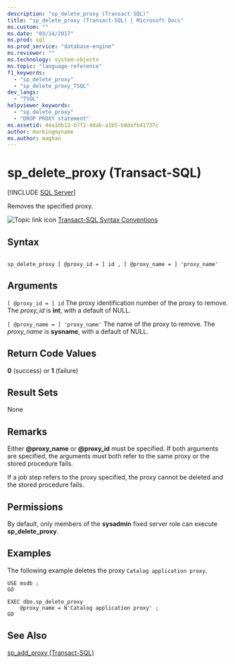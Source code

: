 ```yaml
---
description: "sp_delete_proxy (Transact-SQL)"
title: "sp_delete_proxy (Transact-SQL) | Microsoft Docs"
ms.custom: ""
ms.date: "03/14/2017"
ms.prod: sql
ms.prod_service: "database-engine"
ms.reviewer: ""
ms.technology: system-objects
ms.topic: "language-reference"
f1_keywords: 
  - "sp_delete_proxy"
  - "sp_delete_proxy_TSQL"
dev_langs: 
  - "TSQL"
helpviewer_keywords: 
  - "sp_delete_proxy"
  - "DROP PROXY statement"
ms.assetid: 44a1db13-b7f2-4dab-a1b5-b8dafb41737c
author: markingmyname
ms.author: maghan
---
```

# sp_delete_proxy (Transact-SQL)
[!INCLUDE [SQL Server](../../includes/applies-to-version/sqlserver.md)]

  Removes the specified proxy.  
  
 ![Topic link icon](../../database-engine/configure-windows/media/topic-link.gif "Topic link icon") [Transact-SQL Syntax Conventions](../../t-sql/language-elements/transact-sql-syntax-conventions-transact-sql.md)  
  
## Syntax  
  
```  
  
sp_delete_proxy [ @proxy_id = ] id , [ @proxy_name = ] 'proxy_name'  
```  
  
## Arguments  
`[ @proxy_id = ] id`
 The proxy identification number of the proxy to remove. The *proxy_id* is **int**, with a default of NULL.  
  
`[ @proxy_name = ] 'proxy_name'`
 The name of the proxy to remove. The *proxy_name* is **sysname**, with a default of NULL.  
  
## Return Code Values  
 **0** (success) or **1** (failure)  
  
## Result Sets  
 None  
  
## Remarks  
 Either **\@proxy_name** or **\@proxy_id** must be specified. If both arguments are specified, the arguments must both refer to the same proxy or the stored procedure fails.  
  
 If a job step refers to the proxy specified, the proxy cannot be deleted and the stored procedure fails.  
  
## Permissions  
 By default, only members of the **sysadmin** fixed server role can execute **sp_delete_proxy**.  
  
## Examples  
 The following example deletes the proxy `Catalog application proxy`.  
  
```  
USE msdb ;  
GO  
  
EXEC dbo.sp_delete_proxy  
    @proxy_name = N'Catalog application proxy' ;  
GO  
```  
  
## See Also  
 [sp_add_proxy &#40;Transact-SQL&#41;](../../relational-databases/system-stored-procedures/sp-add-proxy-transact-sql.md)  
  
  
